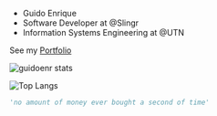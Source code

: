 * Guido Enrique 
* Software Developer at @Slingr
* Information Systems Engineering at @UTN

See my [Portfolio](guidoenr-portfolio.herokuapp.com)


<img alt="guidoenr stats" src="https://github-readme-stats.vercel.app/api?username=guidoenr&show_icons=true&theme=gotham" style="vertical-align:middle"> 

![Top Langs](https://github-readme-stats.vercel.app/api/top-langs/?username=guidoenr&hide=javascript,css,scss,html,java,tsql&theme=tokyonight)
```python
'no amount of money ever bought a second of time'
```



